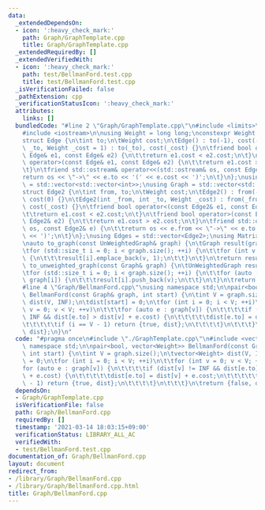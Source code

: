 ```yaml
---
data:
  _extendedDependsOn:
  - icon: ':heavy_check_mark:'
    path: Graph/GraphTemplate.cpp
    title: Graph/GraphTemplate.cpp
  _extendedRequiredBy: []
  _extendedVerifiedWith:
  - icon: ':heavy_check_mark:'
    path: test/BellmanFord.test.cpp
    title: test/BellmanFord.test.cpp
  _isVerificationFailed: false
  _pathExtension: cpp
  _verificationStatusIcon: ':heavy_check_mark:'
  attributes:
    links: []
  bundledCode: "#line 2 \"Graph/GraphTemplate.cpp\"\n#include <limits>\n#include <vector>\n\
    #include <iostream>\n\nusing Weight = long long;\nconstexpr Weight INF = std::numeric_limits<Weight>::max();\n\
    struct Edge {\n\tint to;\n\tWeight cost;\n\tEdge() : to(-1), cost(-1) {}\n\tEdge(int\
    \ _to, Weight _cost = 1) : to(_to), cost(_cost) {}\n\tfriend bool operator<(const\
    \ Edge& e1, const Edge& e2) {\n\t\treturn e1.cost < e2.cost;\n\t}\n\tfriend bool\
    \ operator>(const Edge& e1, const Edge& e2) {\n\t\treturn e1.cost > e2.cost;\n\
    \t}\n\tfriend std::ostream& operator<<(std::ostream& os, const Edge& e) {\n\t\t\
    return os << \"->\" << e.to << '(' << e.cost << ')';\n\t}\n};\nusing UnWeightedGraph\
    \ = std::vector<std::vector<int>>;\nusing Graph = std::vector<std::vector<Edge>>;\n\
    struct Edge2 {\n\tint from, to;\n\tWeight cost;\n\tEdge2() : from(-1), to(-1),\
    \ cost(0) {}\n\tEdge2(int _from, int _to, Weight _cost) : from(_from), to(_to),\
    \ cost(_cost) {}\n\tfriend bool operator<(const Edge2& e1, const Edge2& e2) {\n\
    \t\treturn e1.cost < e2.cost;\n\t}\n\tfriend bool operator>(const Edge2& e1, const\
    \ Edge2& e2) {\n\t\treturn e1.cost > e2.cost;\n\t}\n\tfriend std::ostream& operator<<(std::ostream&\
    \ os, const Edge2& e) {\n\t\treturn os << e.from << \"->\" << e.to << '(' << e.cost\
    \ << ')';\n\t}\n};\nusing Edges = std::vector<Edge2>;\nusing Matrix = std::vector<std::vector<Weight>>;\n\
    \nauto to_graph(const UnWeightedGraph& graph) {\n\tGraph result(graph.size());\n\
    \tfor (std::size_t i = 0; i < graph.size(); ++i) {\n\t\tfor (int v : graph[i])\
    \ {\n\t\t\tresult[i].emplace_back(v, 1);\n\t\t}\n\t}\n\treturn result;\n}\nauto\
    \ to_unweighted_graph(const Graph& graph) {\n\tUnWeightedGraph result(graph.size());\n\
    \tfor (std::size_t i = 0; i < graph.size(); ++i) {\n\t\tfor (auto [v, cost] :\
    \ graph[i]) {\n\t\t\tresult[i].push_back(v);\n\t\t}\n\t}\n\treturn result;\n}\n\
    #line 4 \"Graph/BellmanFord.cpp\"\nusing namespace std;\n\npair<bool, vector<Weight>>\
    \ BellmanFord(const Graph& graph, int start) {\n\tint V = graph.size();\n\tvector<Weight>\
    \ dist(V, INF);\n\tdist[start] = 0;\n\tfor (int i = 0; i < V; ++i)\n\t\tfor (int\
    \ v = 0; v < V; ++v)\n\t\t\tfor (auto e : graph[v]) {\n\t\t\t\tif (dist[v] !=\
    \ INF && dist[e.to] > dist[v] + e.cost) {\n\t\t\t\t\tdist[e.to] = dist[v] + e.cost;\n\
    \t\t\t\t\tif (i == V - 1) return {true, dist};\n\t\t\t\t}\n\t\t\t}\n\treturn {false,\
    \ dist};\n}\n"
  code: "#pragma once\n#include \"./GraphTemplate.cpp\"\n#include <vector>\nusing\
    \ namespace std;\n\npair<bool, vector<Weight>> BellmanFord(const Graph& graph,\
    \ int start) {\n\tint V = graph.size();\n\tvector<Weight> dist(V, INF);\n\tdist[start]\
    \ = 0;\n\tfor (int i = 0; i < V; ++i)\n\t\tfor (int v = 0; v < V; ++v)\n\t\t\t\
    for (auto e : graph[v]) {\n\t\t\t\tif (dist[v] != INF && dist[e.to] > dist[v]\
    \ + e.cost) {\n\t\t\t\t\tdist[e.to] = dist[v] + e.cost;\n\t\t\t\t\tif (i == V\
    \ - 1) return {true, dist};\n\t\t\t\t}\n\t\t\t}\n\treturn {false, dist};\n}\n"
  dependsOn:
  - Graph/GraphTemplate.cpp
  isVerificationFile: false
  path: Graph/BellmanFord.cpp
  requiredBy: []
  timestamp: '2021-03-14 18:03:15+09:00'
  verificationStatus: LIBRARY_ALL_AC
  verifiedWith:
  - test/BellmanFord.test.cpp
documentation_of: Graph/BellmanFord.cpp
layout: document
redirect_from:
- /library/Graph/BellmanFord.cpp
- /library/Graph/BellmanFord.cpp.html
title: Graph/BellmanFord.cpp
---
```

